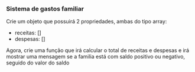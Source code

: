 ### Sistema de gastos familiar

Crie um objeto que possuirá 2 propriedades, ambas do tipo array:
* receitas: []
* despesas: []

Agora, crie uma função que irá calcular o total de receitas e despesas e irá mostrar uma mensagem se a familia está com saldo positivo ou negativo, seguido do valor do saldo

